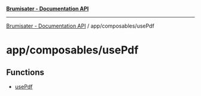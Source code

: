 [**Brumisater - Documentation API**](../../../README.md)

***

[Brumisater - Documentation API](../../../README.md) / app/composables/usePdf

# app/composables/usePdf

## Functions

- [usePdf](functions/usePdf.md)
